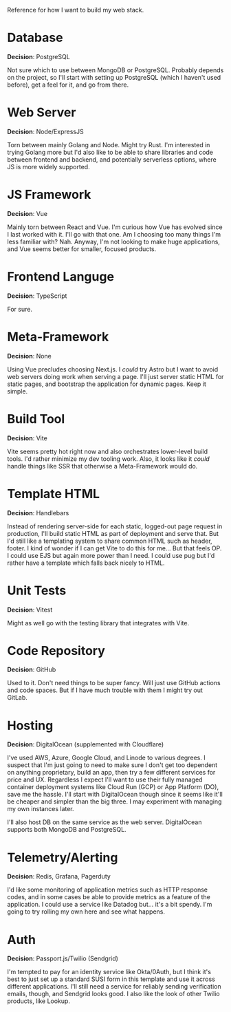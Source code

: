 Reference for how I want to build my web stack.

# Database
**Decision**: PostgreSQL

Not sure which to use between MongoDB or PostgreSQL. Probably depends on the project, so I'll start with setting up PostgreSQL (which I haven't used before), get a feel for it, and go from there.

# Web Server
**Decision**: Node/ExpressJS

Torn between mainly Golang and Node. Might try Rust. I'm interested in trying Golang more but I'd also like to be able to share libraries and code between frontend and backend, and potentially serverless options, where JS is more widely supported.

# JS Framework
**Decision**: Vue

Mainly torn between React and Vue. I'm curious how Vue has evolved since I last worked with it. I'll go with that one. Am I choosing too many things I'm less familiar with? Nah. Anyway, I'm not looking to make huge applications, and Vue seems better for smaller, focused products.

# Frontend Languge
**Decision**: TypeScript

For sure.

# Meta-Framework
**Decision**: None

Using Vue precludes choosing Next.js. I *could* try Astro but I want to avoid web servers doing work when serving a page. I'll just server static HTML for static pages, and bootstrap the application for dynamic pages. Keep it simple.

# Build Tool
**Decision**: Vite

Vite seems pretty hot right now and also orchestrates lower-level build tools. I'd rather minimize my dev tooling work. Also, it looks like it *could* handle things like SSR that otherwise a Meta-Framework would do.

# Template HTML
**Decision**: Handlebars

Instead of rendering server-side for each static, logged-out page request in production, I'll build static HTML as part of deployment and serve that. But I'd still like a templating system to share common HTML such as header, footer. I kind of wonder if I can get Vite to do this for me... But that feels OP. I could use EJS but again more power than I need. I could use pug but I'd rather have a template which falls back nicely to HTML.

# Unit Tests
**Decision**: Vitest

Might as well go with the testing library that integrates with Vite.

# Code Repository
**Decision**: GitHub

Used to it. Don't need things to be super fancy. Will just use GitHub actions and code spaces. But if I have much trouble with them I might try out GitLab.

# Hosting
**Decision**: DigitalOcean (supplemented with Cloudflare)

I've used AWS, Azure, Google Cloud, and Linode to various degrees. I suspect that I'm just going to need to make sure I don't get too dependent on anything proprietary, build an app, then try a few different services for price and UX. Regardless I expect I'll want to use their fully managed container deployment systems like Cloud Run (GCP) or App Platform (DO), save me the hassle. I'll start with DigitalOcean though since it seems like it'll be cheaper and simpler than the big three. I may experiment with managing my own instances later.

I'll also host DB on the same service as the web server. DigitalOcean supports both MongoDB and PostgreSQL.

# Telemetry/Alerting
**Decision**: Redis, Grafana, Pagerduty

I'd like some monitoring of application metrics such as HTTP response codes, and in some cases be able to provide metrics as a feature of the application. I could use a service like Datadog but... it's a bit spendy. I'm going to try rolling my own here and see what happens.

# Auth
**Decision**: Passport.js/Twilio (Sendgrid)

I'm tempted to pay for an identity service like Okta/0Auth, but I think it's best to just set up a standard SUSI form in this template and use it across different applications. I'll still need a service for reliably sending verification emails, though, and Sendgrid looks good. I also like the look of other Twilio products, like Lookup.
